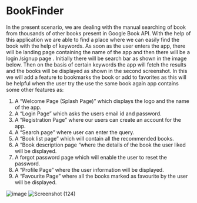 # BookFinder
In the present scenario, we are dealing with the manual searching of book from thousands of other books present in Google Book API. 
With the help of this application we are able to find a place where we can easily find the book with the help of keywords. 
As soon as the user enters the app, there will be landing page containing the name of the app and then there will be a login /signup page .
Initially there will be search bar as shown in the image below. Then on the basis of certain keywords the app will fetch the results and the books will be displayed as shown in the second screenshot.
In this we will add a feature to bookmarks the book or add to favorites as this will be helpful when the user try the use the same book again
app contains some other features as:
1.	A “Welcome Page (Splash Page)” which displays the logo and the name of the app.
2.	A “Login Page” which asks the users email id and password.
3.	A “Registration Page” where our users can create an account for the app.
4.	A “Search page” where user can enter the query.
5.	A “Book list page” which will contain all the recommended books.
6.	A “Book description page “where the details of the book the user liked will be displayed.
7.	A forgot password page which will enable the user to reset the password.
8.	A “Profile Page” where the user information will be displayed.
9.	A “Favourite Page” where all the books marked as favourite by the user will be displayed.

![image](https://user-images.githubusercontent.com/76245548/123131918-c82e5180-d46b-11eb-972f-e3589ef768dc.png)
![Screenshot (124)](https://user-images.githubusercontent.com/76245548/123132009-e09e6c00-d46b-11eb-915f-da9fa13f82f5.png)

